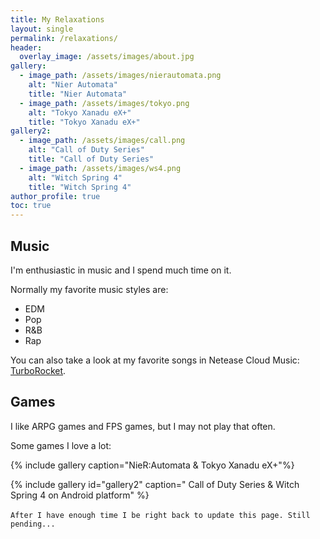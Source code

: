 ```yaml
---
title: My Relaxations
layout: single
permalink: /relaxations/
header:
  overlay_image: /assets/images/about.jpg
gallery:
  - image_path: /assets/images/nierautomata.png
    alt: "Nier Automata"
    title: "Nier Automata"
  - image_path: /assets/images/tokyo.png
    alt: "Tokyo Xanadu eX+"
    title: "Tokyo Xanadu eX+"
gallery2:
  - image_path: /assets/images/call.png
    alt: "Call of Duty Series"
    title: "Call of Duty Series"
  - image_path: /assets/images/ws4.png
    alt: "Witch Spring 4"
    title: "Witch Spring 4"
author_profile: true
toc: true
---
```

## Music

I'm enthusiastic in music and I spend much time on it.

Normally my favorite music styles are:

* EDM 
* Pop 
* R&B 
* Rap

You can also take a look at my favorite songs in Netease Cloud Music: [TurboRocket](https://music.163.com/#/user/home?id=133002715).

## Games

I like ARPG games and FPS games, but I may not play that often. 

Some games I love a lot:

{% include gallery caption="NieR:Automata & Tokyo Xanadu eX+"%}

{% include gallery id="gallery2" caption=" Call of Duty Series & Witch Spring 4 on Android platform" %}

​	`After I have enough time I be right back to update this page. Still pending...`

